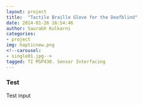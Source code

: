 ```yaml
---
layout: project
title:  "Tactile Braille Glove for the Deafblind"
date: 2014-01-26 16:54:46
author: Saurabh Kulkarni
categories:
- project
img: hapticnew.png
<!--carousel:
- single01.jpg-->
tagged: TI MSP430. Sensor Interfacing
---
```


### Test
Test input